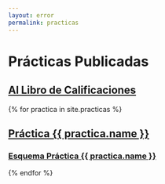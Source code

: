 ```yaml
---
layout: error
permalink: practicas
---
```


# Prácticas Publicadas

## [Al Libro de Calificaciones](https://campusvirtual.ull.es/1920/grade/report/grader/index.php?id=201913778)

{% for practica in site.practicas %}

##  <a href="{{ practica.myurl }}">Práctica {{ practica.name }}</a>

###  <a href="{{ practica.yurl }}">Esquema Práctica {{ practica.name }}</a>



{% endfor %}
